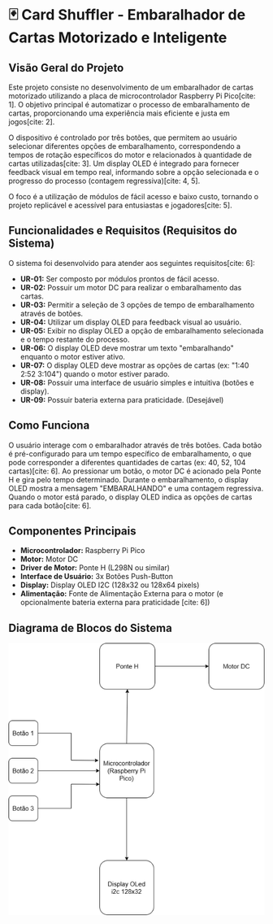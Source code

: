 # 🃏 Card Shuffler - Embaralhador de Cartas Motorizado e Inteligente

## Visão Geral do Projeto

Este projeto consiste no desenvolvimento de um embaralhador de cartas motorizado utilizando a placa de microcontrolador Raspberry Pi Pico[cite: 1]. O objetivo principal é automatizar o processo de embaralhamento de cartas, proporcionando uma experiência mais eficiente e justa em jogos[cite: 2].

O dispositivo é controlado por três botões, que permitem ao usuário selecionar diferentes opções de embaralhamento, correspondendo a tempos de rotação específicos do motor e relacionados à quantidade de cartas utilizadas[cite: 3]. Um display OLED é integrado para fornecer feedback visual em tempo real, informando sobre a opção selecionada e o progresso do processo (contagem regressiva)[cite: 4, 5].

O foco é a utilização de módulos de fácil acesso e baixo custo, tornando o projeto replicável e acessível para entusiastas e jogadores[cite: 5].

## Funcionalidades e Requisitos (Requisitos do Sistema)

O sistema foi desenvolvido para atender aos seguintes requisitos[cite: 6]:

* **UR-01:** Ser composto por módulos prontos de fácil acesso.
* **UR-02:** Possuir um motor DC para realizar o embaralhamento das cartas.
* **UR-03:** Permitir a seleção de 3 opções de tempo de embaralhamento através de botões.
* **UR-04:** Utilizar um display OLED para feedback visual ao usuário.
* **UR-05:** Exibir no display OLED a opção de embaralhamento selecionada e o tempo restante do processo.
* **UR-06:** O display OLED deve mostrar um texto "embaralhando" enquanto o motor estiver ativo.
* **UR-07:** O display OLED deve mostrar as opções de cartas (ex: "1:40 2:52 3:104") quando o motor estiver parado.
* **UR-08:** Possuir uma interface de usuário simples e intuitiva (botões e display).
* **UR-09:** Possuir bateria externa para praticidade. (Desejável)

## Como Funciona

O usuário interage com o embaralhador através de três botões. Cada botão é pré-configurado para um tempo específico de embaralhamento, o que pode corresponder a diferentes quantidades de cartas (ex: 40, 52, 104 cartas)[cite: 6]. Ao pressionar um botão, o motor DC é acionado pela Ponte H e gira pelo tempo determinado. Durante o embaralhamento, o display OLED mostra a mensagem "EMBARALHANDO" e uma contagem regressiva. Quando o motor está parado, o display OLED indica as opções de cartas para cada botão[cite: 6].

## Componentes Principais

* **Microcontrolador:** Raspberry Pi Pico
* **Motor:** Motor DC
* **Driver de Motor:** Ponte H (L298N ou similar)
* **Interface de Usuário:** 3x Botões Push-Button
* **Display:** Display OLED I2C (128x32 ou 128x64 pixels)
* **Alimentação:** Fonte de Alimentação Externa para o motor (e opcionalmente bateria externa para praticidade [cite: 6])

## Diagrama de Blocos do Sistema

![Diagrama de Blocos](Diagrama.png)
